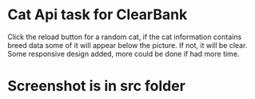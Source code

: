 # Cat Api task for ClearBank

Click the reload button for a random cat, if the cat information contains breed data some of it will appear below the picture. If not, it will be clear. Some responsive design added, more could be done if had more time.

# Screenshot is in src folder

